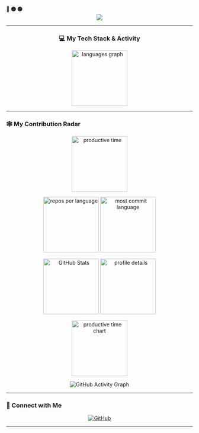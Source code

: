 <div align="left">
  <b><pwn>🔴 🟡 🟢</pwn></b>
</div>

<div align="center">
  <img src="https://readme-typing-svg.demolab.com/?lines=$+Hey,+I'm+Khushi+:)+Welcome+to+my+profile!&font=Fira%20Code&center=true&width=440&height=45&color=F00E0E&vCenter=true&pause=10&size=22" />
</div>

---

<div align="center">

### 💻 My Tech Stack & Activity

<img src="https://github-readme-stats.vercel.app/api/top-langs?username=KhushiY215&locale=en&hide_title=false&layout=compact&card_width=320&langs_count=5&theme=dracula&hide_border=false" height="150" alt="languages graph" />

</div>

---

### 🕸️ My Contribution Radar

<p align="center">
  <img src="https://github-profile-summary-cards.vercel.app/api/cards/productive-time?username=KhushiY215&theme=github_dark" height="150" alt="productive time"/>
</p>

<p align="center">
  <img src="https://github-profile-summary-cards.vercel.app/api/cards/repos-per-language?username=KhushiY215&theme=github_dark" height="150" alt="repos per language"/>
  <img src="https://github-profile-summary-cards.vercel.app/api/cards/most-commit-language?username=KhushiY215&theme=github_dark" height="150" alt="most commit language"/>
</p>

<p align="center">
  <img src="https://github-profile-summary-cards.vercel.app/api/cards/stats?username=KhushiY215&theme=github_dark" height="150" alt="GitHub Stats"/>
  <img src="https://github-profile-summary-cards.vercel.app/api/cards/profile-details?username=KhushiY215&theme=github_dark" height="150" alt="profile details"/>
</p>

<p align="center">
  <img src="https://github-profile-summary-cards.vercel.app/api/cards/productive-time?username=KhushiY215&theme=github_dark" height="150" alt="productive time chart"/>
</p>

<p align="center">
  <img src="https://github-readme-activity-graph.vercel.app/graph?username=KhushiY215&theme=react-dark&hide_border=true&bg_color=0D1117&line=09e611&point=FFFFFF" alt="GitHub Activity Graph" />
</p>

---

### 🔗 Connect with Me

<p align="center">
  <a href="https://github.com/KhushiY215" target="_blank">
    <img alt="GitHub" src="https://img.shields.io/badge/GitHub-181717?style=for-the-badge&logo=github&logoColor=white" />
  </a>
</p>

---



